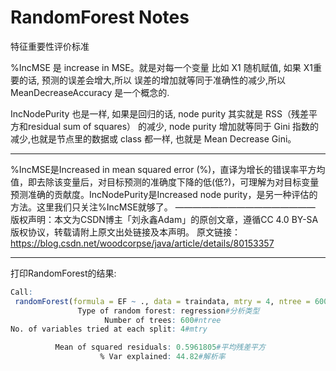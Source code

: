 # RandomForest Notes

特征重要性评价标准

%IncMSE 是 increase in MSE。就是对每一个变量 比如 X1 随机赋值, 如果 X1重要的话, 预测的误差会增大,所以 误差的增加就等同于准确性的减少,所以MeanDecreaseAccuracy 是一个概念的.

IncNodePurity 也是一样, 如果是回归的话, node purity 其实就是 RSS（残差平方和residual sum of squares） 的减少, node purity 增加就等同于 Gini 指数的减少,也就是节点里的数据或 class 都一样, 也就是 Mean Decrease Gini。

---

%IncMSE是Increased in mean squared error (%)，直译为增长的错误率平方均值，即去除该变量后，对目标预测的准确度下降的低(低?)，可理解为对目标变量预测准确的贡献度。IncNodePurity是Increased node purity，是另一种评估的方法。这里我们只关注%IncMSE就够了。
————————————————
版权声明：本文为CSDN博主「刘永鑫Adam」的原创文章，遵循CC 4.0 BY-SA版权协议，转载请附上原文出处链接及本声明。
原文链接：https://blog.csdn.net/woodcorpse/java/article/details/80153357

---

打印RandomForest的结果: 

```R
Call:
 randomForest(formula = EF ~ ., data = traindata, mtry = 4, ntree = 600,      importance = TRUE, na.action = na.omit) 
               Type of random forest: regression#分析类型
                     Number of trees: 600#ntree
No. of variables tried at each split: 4#mtry

          Mean of squared residuals: 0.5961805#平均残差平方
                    % Var explained: 44.82#解析率
```

